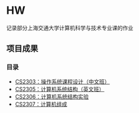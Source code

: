 # HW
记录部分上海交通大学计算机科学与技术专业课的作业

## 项目成果

### 目录
* [CS2303：操作系统课程设计（中文班）](https://github.com/2212582443/Homework-of-cs/tree/%E6%93%8D%E4%BD%9C%E7%B3%BB%E7%BB%9F%E8%AF%BE%E7%A8%8B%E8%AE%BE%E8%AE%A1)
* [CS2305：计算机系统结构（英文班）](https://github.com/2212582443/Homework-of-cs/tree/%E8%AE%A1%E7%AE%97%E6%9C%BA%E7%B3%BB%E7%BB%9F%E7%BB%93%E6%9E%84%EF%BC%88%E8%8B%B1%E6%96%87%E7%8F%AD%EF%BC%89)
* [CS2306：计算机系统结构实验](#CS2306)
* [CS2307：计算机组成](#CS2307)

